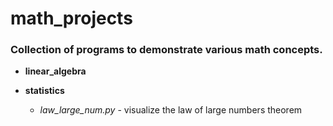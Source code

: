 # math_projects
### Collection of programs to demonstrate various math concepts.
* **linear_algebra**

* **statistics**
    * *law_large_num.py* - visualize the law of large numbers theorem
